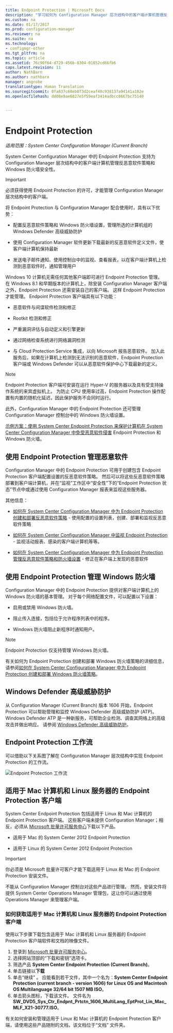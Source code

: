 ```yaml
---
title: Endpoint Protection | Microsoft Docs
description: "学习如何为 Configuration Manager 层次结构中的客户端计算机管理反恶意软件策略和 Windows 防火墙安全性。"
ms.custom: na
ms.date: 01/17/2017
ms.prod: configuration-manager
ms.reviewer: na
ms.suite: na
ms.technology:
- configmgr-other
ms.tgt_pltfrm: na
ms.topic: article
ms.assetid: 76c90f64-d729-456b-8304-01852cd66fb6
caps.latest.revision: 11
author: NathBarn
ms.author: nathbarn
manager: angrobe
translationtype: Human Translation
ms.sourcegitcommit: 0fa837c68eb073d2ceaf48c938137a94141a102e
ms.openlocfilehash: dd08e9ae6827e5f59eaf3414adbcc8667bc75140


---
```

# <a name="endpoint-protection"></a>Endpoint Protection

*适用范围：System Center Configuration Manager (Current Branch)*

System Center Configuration Manager 中的 Endpoint Protection 支持为 Configuration Manager 层次结构中的客户端计算机管理反恶意软件策略和 Windows 防火墙安全性。  

> [!IMPORTANT]  
>  必须获得使用 Endpoint Protection 的许可，才能管理 Configuration Manager 层次结构中的客户端。  

 将 Endpoint Protection 与 Configuration Manager 配合使用时，具有以下优势：  

-   配置反恶意软件策略和 Windows 防火墙设置，管理所选的计算机组的 Windows Defender 高级威胁防护  

-   使用 Configuration Manager 软件更新下载最新的反恶意软件定义文件，使客户端计算机保持最新  

-   发送电子邮件通知、使用控制台中的监视、查看报表，以在客户端计算机上检测到恶意软件时，通知管理用户  

Windows 10 计算机无需任何其他客户端即可进行 Endpoint Protection 管理。 在 Windows 8.1 和早期版本的计算机上，除安装 Configuration Manager 客户端之外，Endpoint Protection 还需安装自己的客户端。 这样 Endpoint Protection 才能管理。 Endpoint Protection 客户端具有以下功能：  

-   恶意软件与间谍软件检测和修正  

-   Rootkit 检测和修正  

-   严重漏洞评估与自动定义和引擎更新  

-   通过网络检查系统进行网络漏洞检测  

-   与 Cloud Protection Service 集成，以向 Microsoft 报告恶意软件。 加入此服务后，如果在计算机上检测到无法识别的恶意软件，Endpoint Protection 客户端或 Windows Defender 可以从恶意软件保护中心下载最新的定义。  

> [!NOTE]  
>  Endpoint Protection 客户端可安装在运行 Hyper-V 的服务器以及具有受支持操作系统的来宾虚拟机上。 为防止 CPU 使用率过高，Endpoint Protection 操作配置有内置的随机化延迟，因此保护服务不会同时运行。  

 此外，Configuration Manager 中的 Endpoint Protection 还可管理 Configuration Manager 控制台中的 Windows 防火墙设置。  

 [示例方案：使用 System Center Endpoint Protection 来保护计算机在 System Center Configuration Manager 中免受恶意软件侵害](scenarios-endpoint-protection.md) Endpoint Protection 和 Windows 防火墙。  


## <a name="managing-malware-with-endpoint-protection"></a>使用 Endpoint Protection 管理恶意软件  
 Configuration Manager 中的 Endpoint Protection 可用于创建包含 Endpoint Protection 客户端配置设置的反恶意软件策略。 然后可以将这些反恶意软件策略部署到客户端计算机，并在“监视”工作区中“安全性”下的“Endpoint Protection 状态”节点中或通过使用 Configuration Manager 报表来监视这些服务器。  

 其他信息：  

-   [如何在 System Center Configuration Manager 中为 Endpoint Protection 创建和部署反恶意软件策略](endpoint-antimalware-policies.md) - 使用配置的设置列表，创建、部署和监视反恶意软件策略  

-   [如何在 System Center Configuration Manager 中监视 Endpoint Protection](monitor-endpoint-protection.md) - 监视活动报表、感染的客户端计算机等等。  

-   [如何在 System Center Configuration Manager 中为 Endpoint Protection 管理反恶意软件策略和防火墙设置](endpoint-antimalware-firewall.md) - 修正在客户端上发现的恶意软件  


## <a name="managing-windows-firewall-with-endpoint-protection"></a>使用 Endpoint Protection 管理 Windows 防火墙  
 Configuration Manager 中的 Endpoint Protection 提供对客户端计算机上的 Windows 防火墙的基本管理。 对于每个网络配置文件，可以配置以下设置：  

-   启用或禁用 Windows 防火墙。  

-   阻止传入连接，包括位于允许程序列表中的程序。  

-   Windows 防火墙阻止新程序时通知用户。  

> [!NOTE]  
>  Endpoint Protection 仅支持管理 Windows 防火墙。  


 有关如何为 Endpoint Protection 创建和部署 Windows 防火墙策略的详细信息，请参阅[如何在 System Center Configuration Manager 中为 Endpoint Protection 创建和部署 Windows 防火墙策略](create-windows-firewall-policies.md)。  


## <a name="windows-defender-advanced-threat-protection"></a>Windows Defender 高级威胁防护

从 Configuration Manager (Current Branch) 版本 1606 开始，Endpoint Protection 可以帮助管理和监控 Windows Defender 高级威胁防护 (ATP)。 Windows Defender ATP 是一种新服务，可帮助企业检测、调查其网络上的高级攻击并做出响应。 请参阅 [Windows Defender 高级威胁防护](windows-defender-advanced-threat-protection.md)。

## <a name="endpoint-protection-workflow"></a>Endpoint Protection 工作流  
 可以借助以下关系图了解在 Configuration Manager 层次结构中实现 Endpoint Protection 的工作流。  

 ![Endpoint Protection 工作流](../media/Endpoint-Protection-Workflow.gif)  

## <a name="endpoint-protection-client-for-mac-computers-and-linux-servers"></a>适用于 Mac 计算机和 Linux 服务器的 Endpoint Protection 客户端  
 System Center Endpoint Protection 包括适用于 Linux 和 Mac 计算机的 Endpoint Protection 客户端。 这些客户端未提供 Configuration Manager；相反，必须从 [Microsoft 批量许可服务中心](https://www.microsoft.com/licensing/servicecenter/default.aspx)下载以下产品。  

-   适用于 Mac 的 System Center 2012 Endpoint Protection  

-   适用于 Linux 的 System Center 2012 Endpoint Protection  


> [!IMPORTANT]  
>  你必须是 Microsoft 批量许可客户才能下载适用于 Linux 和 Mac 的 Endpoint Protection 安装文件。  

 不能从 Configuration Manager 控制台对这些产品进行管理。 然而，安装文件将提供 System Center Operations Manager 管理包，这让你可以通过使用 Operations Manager 来管理客户端。  

### <a name="how-to-get-the-endpoint-protection-client-for-mac-computers-and-linux-servers"></a>如何获取适用于 Mac 计算机和 Linux 服务器的 Endpoint Protection 客户端

使用以下步骤下载包含适用于 Mac 计算机和 Linux 服务器的 Endpoint Protection 客户端软件和文档的映像文件。
1. 登录到 [Microsoft 批量许可服务中心](https://www.microsoft.com/licensing/servicecenter/default.aspx)。
2. 选择网站顶部的“下载和密钥”选项卡。
3. 筛选产品 **System Center Endpoint Protection (Current Branch)**。
4. 单击链接以**下载**
5. 单击“继续” 。 应能看到若干文件，其中一个名为：**System Center Endpoint Protection (current branch - version 1606) for Linux OS and Macintosh OS Multilanguage   32/64 bit   1507 MB ISO**。
6. 单击箭头图标，下载该文件。 文件名为 **SW_DVD5_Sys_Ctr_Endpnt_Prtctn_1606_MultiLang_EptProt_Lin_Mac_MLF_X21-30777.ISO**。

 有关如何安装和管理适用于 Linux 和 Mac 计算机的 Endpoint Protection 客户端，请使用这些产品随附的文档，该文档位于“文档”  文件夹。



<!--HONumber=Jan17_HO4-->


